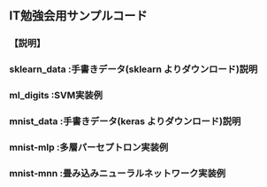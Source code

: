 ## IT勉強会用サンプルコード
### 【説明】
### sklearn_data    :手書きデータ(sklearn よりダウンロード)説明
### ml_digits       :SVM実装例
### mnist_data      :手書きデータ(keras よりダウンロード)説明
### mnist-mlp       :多層パーセプトロン実装例
### mnist-mnn       :畳み込みニューラルネットワーク実装例

